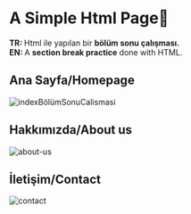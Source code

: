 # A Simple Html Page🙌
<b>TR: </b>Html ile yapılan bir <b>bölüm sonu çalışması.</b><br>
<b>EN: </b>A <b>section break practice</b> done with HTML.<br>

## Ana Sayfa/Homepage
![indexBölümSonuCalismasi](https://user-images.githubusercontent.com/109991448/200278166-52ebaf14-ea80-461c-a209-b2c59c715fdd.jpg)

## Hakkımızda/About us
![about-us](https://user-images.githubusercontent.com/109991448/200278269-165df793-44f9-460e-9070-8768596828b6.jpg)

## İletişim/Contact
![contact](https://user-images.githubusercontent.com/109991448/200278353-2185eca6-668b-4f39-87a5-286c7e20509c.jpg)






